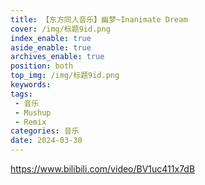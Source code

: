 ```yaml
---
title: 【东方同人音乐】幽梦~Inanimate Dream
cover: /img/标题9id.png
index_enable: true
aside_enable: true
archives_enable: true
position: both
top_img: /img/标题9id.png
keywords: 
tags:
 - 音乐
 - Mushup
 - Remix
categories: 音乐
date: 2024-03-30
---
```

https://www.bilibili.com/video/BV1uc411x7dB
